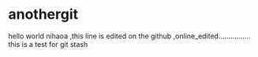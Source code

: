 anothergit
==========
hello world
nihaoa ,this line is edited on the github ,online_edited................
this is a test for git stash
